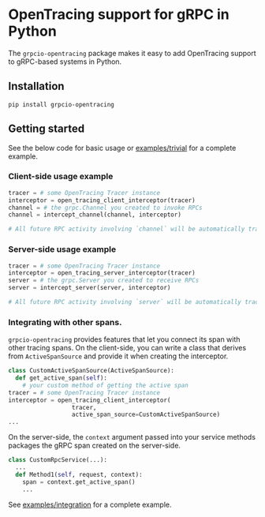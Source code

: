 # OpenTracing support for gRPC in Python

The `grpcio-opentracing` package makes it easy to add OpenTracing support to 
gRPC-based systems in Python.

## Installation

```
pip install grpcio-opentracing
```

## Getting started

See the below code for basic usage or [examples/trivial](examples/trivial) for a
complete example.

### Client-side usage example

```python
tracer = # some OpenTracing Tracer instance
interceptor = open_tracing_client_interceptor(tracer)
channel = # the grpc.Channel you created to invoke RPCs
channel = intercept_channel(channel, interceptor)

# All future RPC activity involving `channel` will be automatically traced.
```

### Server-side usage example

```python
tracer = # some OpenTracing Tracer instance
interceptor = open_tracing_server_interceptor(tracer)
server = # the grpc.Server you created to receive RPCs
server = intercept_server(server, interceptor)

# All future RPC activity involving `server` will be automatically traced.
```

### Integrating with other spans.

`grpcio-opentracing` provides features that let you connect its span with other
tracing spans. On the client-side, you can write a class that derives from
`ActiveSpanSource` and provide it when creating the interceptor.

```python
class CustomActiveSpanSource(ActiveSpanSource):
  def get_active_span(self):
    # your custom method of getting the active span
tracer = # some OpenTracing Tracer instance
interceptor = open_tracing_client_interceptor(
                  tracer,
                  active_span_source=CustomActiveSpanSource)
...
```

On the server-side, the `context` argument passed into your service methods
packages the gRPC span created on the server-side.

```python
class CustomRpcService(...):
  ...
  def Method1(self, request, context):
    span = context.get_active_span()
    ...
```

See [examples/integration](examples/integration) for a complete example.
